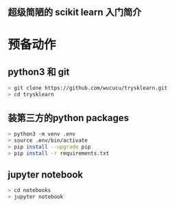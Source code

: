 超级简陋的 scikit learn 入门简介
----
# 预备动作

## python3 和 git
```sh
> git clone https://github.com/wucucu/trysklearn.git
> cd trysklearn
```

## 装第三方的python packages
```sh
> python3 -m venv .env
> source .env/bin/activate
> pip install --upgrade pip
> pip install -r requirements.txt
```

## jupyter notebook
```sh
> cd notebooks
> jupyter notebook
```